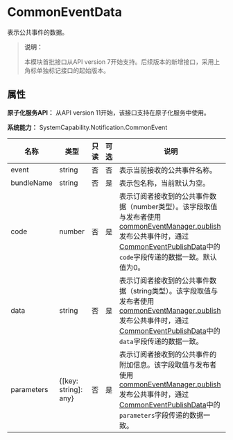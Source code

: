 # CommonEventData

表示公共事件的数据。

> **说明：**
>
> 本模块首批接口从API version 7开始支持。后续版本的新增接口，采用上角标单独标记接口的起始版本。

## 属性

**原子化服务API：** 从API version 11开始，该接口支持在原子化服务中使用。

**系统能力：** SystemCapability.Notification.CommonEvent

| 名称       | 类型                 | 只读 | 可选 | 说明                                                    |
| ---------- |-------------------- | ---- | ---- |  ------------------------------------------------------- |
| event      | string               | 否  | 否  | 表示当前接收的公共事件名称。                              |
| bundleName | string               | 否  | 是  | 表示包名称，当前默认为空。               |
| code       | number               | 否  | 是  | 表示订阅者接收到的公共事件数据（number类型）。该字段取值与发布者使用[commonEventManager.publish](./js-apis-commonEventManager.md#commoneventmanagerpublish-1)发布公共事件时，通过[CommonEventPublishData](./js-apis-inner-commonEvent-commonEventPublishData.md#属性)中的`code`字段传递的数据一致。默认值为0。           |
| data       | string               | 否  | 是  | 表示订阅者接收到的公共事件数据（string类型）。该字段取值与发布者使用[commonEventManager.publish](./js-apis-commonEventManager.md#commoneventmanagerpublish-1)发布公共事件时，通过[CommonEventPublishData](./js-apis-inner-commonEvent-commonEventPublishData.md#属性)中的`data`字段传递的数据一致。 |
| parameters | {[key: string]: any} | 否  | 是  | 表示订阅者接收到的公共事件的附加信息。该字段取值与发布者使用[commonEventManager.publish](./js-apis-commonEventManager.md#commoneventmanagerpublish-1)发布公共事件时，通过[CommonEventPublishData](./js-apis-inner-commonEvent-commonEventPublishData.md#属性)中的`parameters`字段传递的数据一致。           |